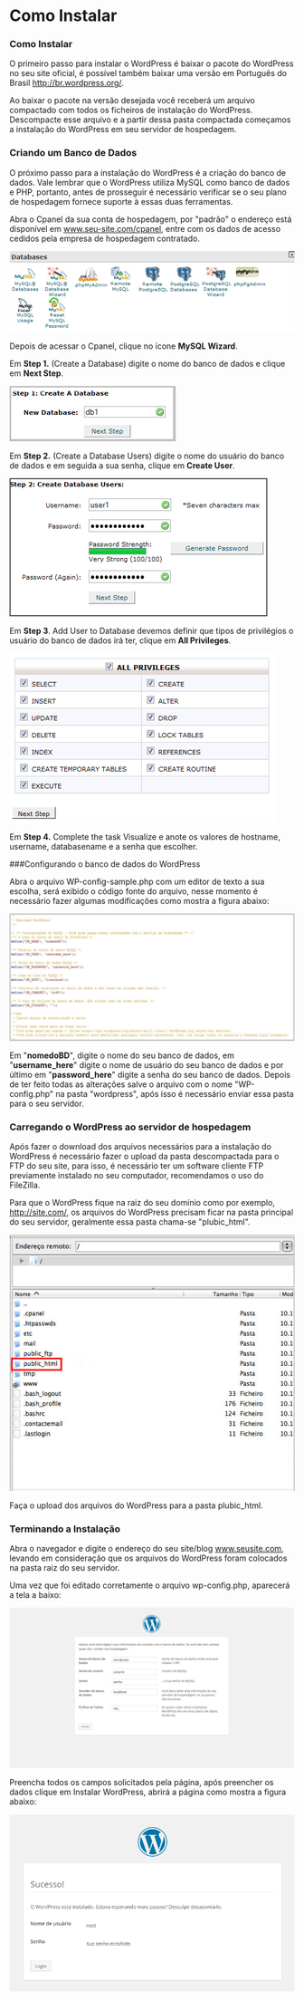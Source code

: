 # Como Instalar

### Como Instalar

O primeiro passo para instalar o WordPress é baixar o pacote do WordPress no seu site oficial, é possível também baixar uma versão em Português do Brasil http://br.wordpress.org/.

Ao baixar o pacote na versão desejada você receberá um arquivo compactado com todos os ficheiros de instalação do WordPress. Descompacte esse arquivo e a partir dessa pasta compactada começamos a instalação do WordPress em seu servidor de hospedagem.

### Criando um Banco de Dados

O próximo passo para a instalação do WordPress é a criação do banco de dados. Vale lembrar que o WordPress utiliza MySQL como banco de dados e PHP, portanto, antes de prosseguir é necessário verificar se o seu plano de hospedagem fornece suporte à essas duas ferramentas.

Abra o Cpanel da sua conta de hospedagem, por "padrão" o endereço está disponível em www.seu-site.com/cpanel, entre com os dados de acesso cedidos pela empresa de hospedagem contratado.

![](cpanel.png)

Depois de acessar o Cpanel, clique no ícone **MySQL Wizard**.

Em **Step 1.** (Create a Database) digite o nome do banco de dados e clique em **Next Step**.

![](inst_0.png)

Em **Step 2.** (Create a Database Users) digite o nome do usuário do banco de dados e em seguida a sua senha, clique em **Create User**.

![](inst2.png)

Em **Step 3**. Add User to Database devemos definir que tipos de privilégios o usuário do banco de dados irá ter,  clique em **All Privileges**.

![](inst3.png)

Em **Step 4.** Complete the task Visualize e anote os valores de hostname, username, databasename e a senha que escolher.

###Configurando o banco de dados do WordPress

Abra o arquivo WP-config-sample.php com um editor de texto a sua escolha, será exibido o código fonte do arquivo, nesse momento é necessário fazer algumas modificações como mostra a figura abaixo:

![](inst05.jpg)

Em "**nomedoBD**", digite o nome do seu banco de dados, em "**username_here**" digite o nome de usuário do seu banco de dados e por último em "**password_here**" digite a senha do seu banco de dados.
Depois de ter feito todas as alterações salve o arquivo com o nome "WP-config.php" na pasta "wordpress", após isso é necessário enviar essa pasta para o seu servidor.

### Carregando o WordPress ao servidor de hospedagem

Após fazer o download dos arquivos necessários para a instalação do WordPress é necessário fazer o upload da pasta descompactada para o FTP do seu site, para isso, é necessário ter um software cliente FTP previamente instalado no seu computador, recomendamos o uso do FileZilla.


Para que o WordPress fique na raiz do seu domínio como por exemplo, http://site.com/, os arquivos do WordPress precisam ficar na pasta principal do seu servidor, geralmente essa pasta chama-se "plubic_html".

![](inst4.jpg)

Faça o upload dos arquivos do WordPress para a pasta plubic_html.

### Terminando a Instalação

Abra o navegador e digite o endereço do seu site/blog www.seusite.com, levando em consideração que os arquivos do WordPress foram colocados na pasta raiz do seu servidor.

Uma vez que foi editado corretamente o arquivo wp-config.php, aparecerá a tela a baixo:

![](wp_config_1.png)

Preencha todos os campos solicitados pela página, após preencher os dados clique em Instalar WordPress, abrirá a página como mostra a figura abaixo:

![](wp_config_5.png)

